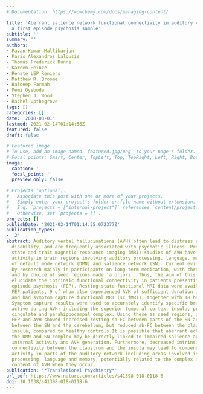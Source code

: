 ```yaml
---
# Documentation: https://wowchemy.com/docs/managing-content/

title: 'Aberrant salience network functional connectivity in auditory verbal hallucinations:
  a first episode psychosis sample'
subtitle: ''
summary: ''
authors:
- Pavan Kumar Mallikarjun
- Paris Alexandros Lalousis
- Thomas Frederick Dunne
- Kareen Heinze
- Renate LEP Reniers
- Matthew R. Broome
- Baldeep Farmah
- Femi Oyebode
- Stephen J. Wood
- Rachel Upthegrove
tags: []
categories: []
date: '2018-03-01'
lastmod: 2021-02-14T01:14:56Z
featured: false
draft: false

# Featured image
# To use, add an image named `featured.jpg/png` to your page's folder.
# Focal points: Smart, Center, TopLeft, Top, TopRight, Left, Right, BottomLeft, Bottom, BottomRight.
image:
  caption: ''
  focal_point: ''
  preview_only: false

# Projects (optional).
#   Associate this post with one or more of your projects.
#   Simply enter your project's folder or file name without extension.
#   E.g. `projects = ["internal-project"]` references `content/project/deep-learning/index.md`.
#   Otherwise, set `projects = []`.
projects: []
publishDate: '2021-02-14T01:14:55.072377Z'
publication_types:
- '2'
abstract: Auditory verbal hallucinations (AVH) often lead to distress and functional
  disability, and are frequently associated with psychotic illness. Previously both
  state and trait magnetic resonance imaging (MRI) studies of AVH have identified
  activity in brain regions involving auditory processing, language, memory and areas
  of default mode network (DMN) and salience network (SN). Current evidence is clouded
  by research mainly in participants on long-term medication, with chronic illness
  and by choice of seed regions made ‘a priori’. Thus, the aim of this study was to
  elucidate the intrinsic functional connectivity in patients presenting with first
  episode psychosis (FEP). Resting state functional MRI data were available from 18
  FEP patients, 9 of whom also experienced AVH of sufficient duration in the scanner
  and had symptom capture functional MRI (sc fMRI), together with 18 healthy controls.
  Symptom capture results were used to accurately identify specific brain regions
  active during AVH; including the superior temporal cortex, insula, precuneus, posterior
  cingulate and parahippocampal complex. Using these as seed regions, patients with
  FEP and AVH showed increased resting sb-FC between parts of the SN and the DMN and
  between the SN and the cerebellum, but reduced sb-FC between the claustrum and the
  insula, compared to healthy controls.It is possible that aberrant activity within
  the DMN and SN complex may be directly linked to impaired salience appraisal of
  internal activity and AVH generation. Furthermore, decreased intrinsic functional
  connectivity between the claustrum and the insula may lead to compensatory over
  activity in parts of the auditory network including areas involved in DMN, auditory
  processing, language and memory, potentially related to the complex and individual
  content of AVH when they occur.
publication: '*Translational Psychiatry*'
url_pdf: https://www.nature.com/articles/s41398-018-0118-6
doi: 10.1038/s41398-018-0118-6
---
```

